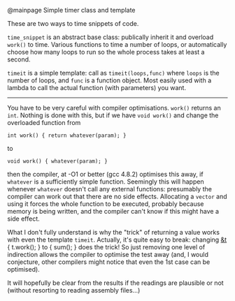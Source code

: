 @mainpage Simple timer class and template

These are two ways to time snippets of code.

`time_snippet` is an abstract base class: publically inherit it and overload `work()`
to time.  Various functions to time a number of loops, or automatically choose how
many loops to run so the whole process takes at least a second.

`timeit` is a simple template: call as `timeit(loops,func)` where `loops` is the number
of loops, and `func` is a function object.  Most easily used with a lambda to call the
actual function (with parameters) you want.

--------------------------------

You have to be very careful with compiler optimisations.  `work()` returns an `int`.
Nothing is done with this, but if we have `void work()` and change the overloaded
function from

    int work() { return whatever(param); }

to

    void work() { whatever(param); }

then the compiler, at -O1 or better (gcc 4.8.2) optimises this away, if `whatever` is
a sufficiently simple function.  Seemingly this will happen whenever `whatever` doesn't
call any external functions: presumably the compiler can work out that there are no
side effects.  Allocating a `vector` and using it forces the whole function to be
executed, probably because memory is being written, and the compiler can't know if
this might have a side effect.

What I don't fully understand is why the "trick" of returning a value works with even
the template `timeit`.  Actually, it's quite easy to break: changing
    [&t]() { t.work(); }
to
    []() { sum(); }
does the trick!  So just removing one level of indirection allows the compiler to
optimise the test away (and, I would conjecture, other compilers might notice that
even the 1st case can be optimised).

It will hopefully be clear from the results if the readings are plausible or not
(without resorting to reading assembly files...)